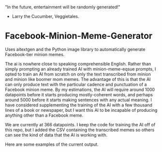 "In the future, entertainment will be randomly generated!"
- Larry the Cucumber, Veggietales.

# Facebook-Minion-Meme-Generator
Uses aitextgen and the Python image library to automatically generate Facebook-tier minion memes.

The ai is nowhere close to speaking comprehensible English. 
Rather than simply prompting an already trained AI with minion-meme-eqsue prompts, I opted to train an AI from scratch on only the text transcribed from minion and minion like boomer mom memes. The advantage of this is that the AI can only produce text with the particular cadence and punctuation of a Facebook minion meme.
By my estimations, the AI will require around 1000 datapoints before it starts producing mostly-coherent words, and perhaps around 5000 before it starts making sentences with any actual meaning.
I have considered supplementing the training of the AI with a few thousand lines of a book or newspaper, but I want this AI to be incapable of producing anything other than a Facebook meme.

We are currently at 366 datapoints. I keep the code for training the AI off of this repo, but I added the CSV containing the transcribed memes so others can see the kind of data that the AI is working with.

Here are some examples of the current output.
